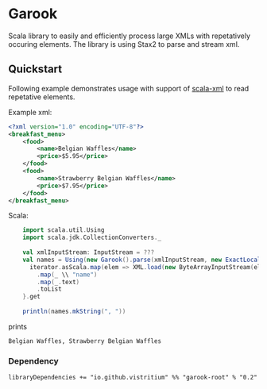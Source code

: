 # Garook
Scala library to easily and efficiently process large XMLs with repetatively occuring elements.
The library is using Stax2 to parse and stream xml.

## Quickstart

Following example demonstrates usage with support of [scala-xml](https://github.com/scala/scala-xml) to read repetative elements.

Example xml:
```xml
<?xml version="1.0" encoding="UTF-8"?>
<breakfast_menu>
    <food>
        <name>Belgian Waffles</name>
        <price>$5.95</price>
    </food>
    <food>
        <name>Strawberry Belgian Waffles</name>
        <price>$7.95</price>
    </food>
</breakfast_menu>
```
Scala:
```scala
    import scala.util.Using
    import scala.jdk.CollectionConverters._
    
    val xmlInputStream: InputStream = ???
    val names = Using(new Garook().parse(xmlInputStream, new ExactLocalPathMatcher("breakfast_menu.food"))) { iterator =>
      iterator.asScala.map(elem => XML.load(new ByteArrayInputStream(elem)))
        .map(_ \\ "name")
        .map(_.text)
        .toList
    }.get
    
    println(names.mkString(", "))

```

prints
```
Belgian Waffles, Strawberry Belgian Waffles
```
### Dependency
```
libraryDependencies += "io.github.vistritium" %% "garook-root" % "0.2"
```
